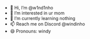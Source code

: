 - 👋 Hi, I’m @w1nd1nho
- 👀 I’m interested in ur mom
- 🌱 I’m currently learning nothing
- 📫 Reach me on Discord @windinho 
- 😄 Pronouns: windy
